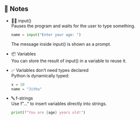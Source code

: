 📝 Notes  
--------
- 🧍‍♂️ input()  
  Pauses the program and waits for the user to type something.

  ```python
  name = input("Enter your age: ")
  ```  
  The message inside input() is shown as a prompt.

- 📦 Variables  
  You can store the result of input() in a variable to reuse it.

- ✅ Variables don’t need types declared  
  Python is dynamically typed:

  ```python
  x = 10
  name = "Jithu"
  ```

- 🔤 f-strings  
  Use f"..." to insert variables directly into strings.
  ```python
  print(f"You are {age} years old!")
  ```

